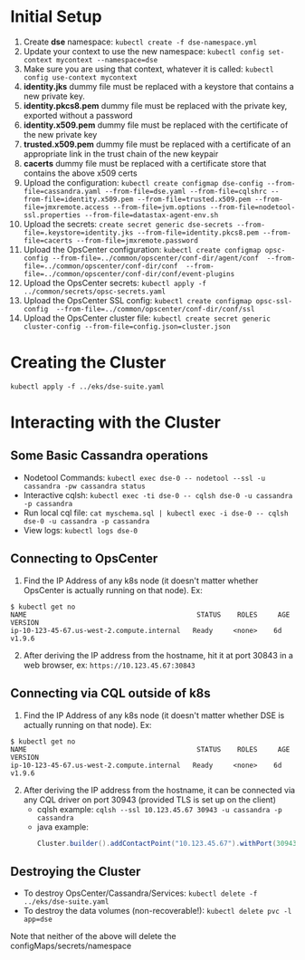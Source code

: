 # Initial Setup
1. Create **dse** namespace: ```kubectl create -f dse-namespace.yml```
2. Update your context to use the new namespace: ```kubectl config set-context mycontext --namespace=dse```
3. Make sure you are using that context, whatever it is called: ```kubectl config use-context mycontext```
4. **identity.jks** dummy file must be replaced with a keystore that contains a new private key.
5. **identity.pkcs8.pem** dummy file must be replaced with the private key, exported without a password
6. **identity.x509.pem** dummy file must be replaced with the certificate of the new private key
7. **trusted.x509.pem** dummy file must be replaced with a certificate of an appropriate link in the trust chain of the new keypair
8. **cacerts** dummy file must be replaced with a certificate store that contains the above x509 certs
9. Upload the configuration: ```kubectl create configmap dse-config --from-file=cassandra.yaml --from-file=dse.yaml --from-file=cqlshrc --from-file=identity.x509.pem --from-file=trusted.x509.pem --from-file=jmxremote.access --from-file=jvm.options --from-file=nodetool-ssl.properties --from-file=datastax-agent-env.sh```
10. Upload the secrets: ```create secret generic dse-secrets --from-file=.keystore=identity.jks --from-file=identity.pkcs8.pem --from-file=cacerts --from-file=jmxremote.password```
11. Upload the OpsCenter configuration: ```kubectl create configmap opsc-config --from-file=../common/opscenter/conf-dir/agent/conf  --from-file=../common/opscenter/conf-dir/conf  --from-file=../common/opscenter/conf-dir/conf/event-plugins```
12. Upload the OpsCenter secrets: ```kubectl apply -f ../common/secrets/opsc-secrets.yaml```
13. Upload the OpsCenter SSL config: ```kubectl create configmap opsc-ssl-config  --from-file=../common/opscenter/conf-dir/conf/ssl```
14. Upload the OpsCenter cluster file: ```kubectl create secret generic cluster-config --from-file=config.json=cluster.json```

# Creating the Cluster
```kubectl apply -f ../eks/dse-suite.yaml```

# Interacting with the Cluster

## Some Basic Cassandra operations
* Nodetool Commands: ```kubectl exec dse-0 -- nodetool --ssl -u cassandra -pw cassandra status```
* Interactive cqlsh: ```kubectl exec -ti dse-0 -- cqlsh dse-0 -u cassandra -p cassandra```
* Run local cql file: ```cat myschema.sql | kubectl exec -i dse-0 -- cqlsh dse-0 -u cassandra -p cassandra```
* View logs: ```kubectl logs dse-0```

## Connecting to OpsCenter
1. Find the IP Address of any k8s node (it doesn't matter whether OpsCenter is actually running on that node). Ex:
```
$ kubectl get no
NAME                                          STATUS    ROLES     AGE       VERSION
ip-10-123-45-67.us-west-2.compute.internal   Ready     <none>    6d        v1.9.6
```
2. After deriving the IP address from the hostname, hit it at port 30843 in a web browser, ex: ```https://10.123.45.67:30843```

## Connecting via CQL outside of k8s
1. Find the IP Address of any k8s node (it doesn't matter whether DSE is actually running on that node). Ex:
```
$ kubectl get no
NAME                                          STATUS    ROLES     AGE       VERSION
ip-10-123-45-67.us-west-2.compute.internal   Ready     <none>    6d        v1.9.6
```
2. After deriving the IP address from the hostname, it can be connected via any CQL driver on port 30943 (provided TLS is set up on the client)
    * cqlsh example: ```cqlsh --ssl 10.123.45.67 30943 -u cassandra -p cassandra```
    * java example:
        ```java
        Cluster.builder().addContactPoint("10.123.45.67").withPort(30943).withCredentials(...).withSSL(...)/*etc*/.build().connect();
        ```
## Destroying the Cluster
* To destroy OpsCenter/Cassandra/Services: ```kubectl delete -f ../eks/dse-suite.yaml```
* To destroy the data volumes (non-recoverable!): ```kubectl delete pvc -l app=dse```

Note that neither of the above will delete the configMaps/secrets/namespace
